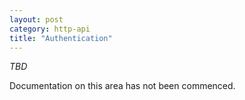 ```yaml
---
layout: post
category: http-api
title: "Authentication"
---
```


*TBD*

Documentation on this area has not been commenced.